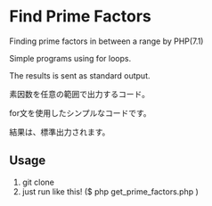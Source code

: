 # Find Prime Factors

Finding prime factors in between a range by PHP(7.1)

Simple programs using for loops.

The results is sent as standard output.

素因数を任意の範囲で出力するコード。

for文を使用したシンプルなコードです。

結果は、標準出力されます。

## Usage

1. git clone
2. just run like this! ($ php get_prime_factors.php <number>)
